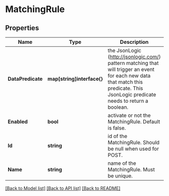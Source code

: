 # MatchingRule

## Properties

Name | Type | Description | Notes
------------ | ------------- | ------------- | -------------
**DataPredicate** | **map[string]interface{}** | the JsonLogic (http://jsonlogic.com/) pattern matching that will trigger an event for each new data that match this predicate. This JsonLogic predicate needs to return a boolean. | [optional] 
**Enabled** | **bool** | activate or not the MatchingRule. Default is false. | [optional] 
**Id** | **string** | id of the MatchingRule. Should be null when used for POST. | [optional] 
**Name** | **string** | name of the MatchingRule. Must be unique. | 

[[Back to Model list]](../README.md#documentation-for-models) [[Back to API list]](../README.md#documentation-for-api-endpoints) [[Back to README]](../README.md)


